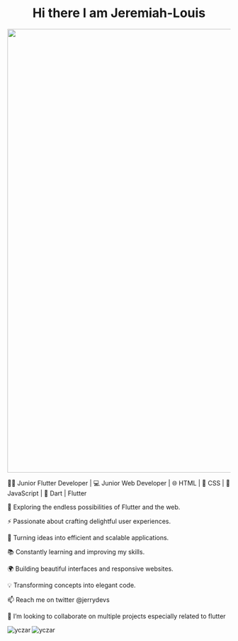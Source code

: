 <h1 align="center">Hi there I am Jeremiah-Louis</h1>
<img src="https://github.com/Anmol-Baranwal/Cool-GIFs-For-GitHub/assets/74038190/0c7eb6ed-663b-4ce4-bfbd-18239a38ba1b" width="1000">
<br>

👨‍💻 Junior Flutter Developer | 💻 Junior Web Developer | 🌐 HTML | 🎨 CSS | 🚀 JavaScript | 🎯 Dart | Flutter

🔭 Exploring the endless possibilities of Flutter and the web.

⚡️ Passionate about crafting delightful user experiences.

🌟 Turning ideas into efficient and scalable applications.

📚 Constantly learning and improving my skills.

🌍 Building beautiful interfaces and responsive websites.

💡 Transforming concepts into elegant code.

📫 Reach me on twitter @jerrydevs

👯 I’m looking to collaborate on multiple projects especially related to flutter

<p><img align="left" src="https://github-readme-stats.vercel.app/api/top-langs?username=jjboy55&show_icons=true&locale=en&layout=compact&theme=onedark" alt="yczar" /></p> <p><img align="center" src="https://github-readme-streak-stats.herokuapp.com/?user=jjboy55&theme=onedark" alt="yczar" /></p>


